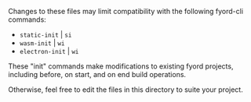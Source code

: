 Changes to these files may limit compatibility with the following fyord-cli commands:

- `static-init` | `si`
- `wasm-init` | `wi`
- `electron-init` | `wi`

These "init" commands make modifications to existing fyord projects, including before, on start, and on end build operations.

Otherwise, feel free to edit the files in this directory to suite your project.
